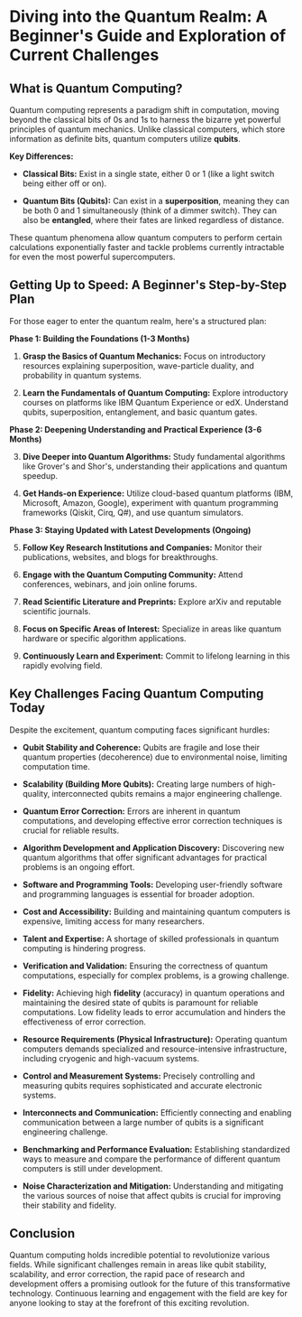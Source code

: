 # Diving into the Quantum Realm: A Beginner's Guide and Exploration of Current Challenges

## What is Quantum Computing?

Quantum computing represents a paradigm shift in computation, moving beyond the classical bits of 0s and 1s to harness the bizarre yet powerful principles of quantum mechanics. Unlike classical computers, which store information as definite bits, quantum computers utilize **qubits**.

**Key Differences:**

* **Classical Bits:** Exist in a single state, either 0 or 1 (like a light switch being either off or on).

* **Quantum Bits (Qubits):** Can exist in a **superposition**, meaning they can be both 0 and 1 simultaneously (think of a dimmer switch). They can also be **entangled**, where their fates are linked regardless of distance.

These quantum phenomena allow quantum computers to perform certain calculations exponentially faster and tackle problems currently intractable for even the most powerful supercomputers.

## Getting Up to Speed: A Beginner's Step-by-Step Plan

For those eager to enter the quantum realm, here's a structured plan:

**Phase 1: Building the Foundations (1-3 Months)**

1.  **Grasp the Basics of Quantum Mechanics:** Focus on introductory resources explaining superposition, wave-particle duality, and probability in quantum systems.

2.  **Learn the Fundamentals of Quantum Computing:** Explore introductory courses on platforms like IBM Quantum Experience or edX. Understand qubits, superposition, entanglement, and basic quantum gates.

**Phase 2: Deepening Understanding and Practical Experience (3-6 Months)**

3.  **Dive Deeper into Quantum Algorithms:** Study fundamental algorithms like Grover's and Shor's, understanding their applications and quantum speedup.

4.  **Get Hands-on Experience:** Utilize cloud-based quantum platforms (IBM, Microsoft, Amazon, Google), experiment with quantum programming frameworks (Qiskit, Cirq, Q#), and use quantum simulators.

**Phase 3: Staying Updated with Latest Developments (Ongoing)**

5.  **Follow Key Research Institutions and Companies:** Monitor their publications, websites, and blogs for breakthroughs.

6.  **Engage with the Quantum Computing Community:** Attend conferences, webinars, and join online forums.

7.  **Read Scientific Literature and Preprints:** Explore arXiv and reputable scientific journals.

8.  **Focus on Specific Areas of Interest:** Specialize in areas like quantum hardware or specific algorithm applications.

9.  **Continuously Learn and Experiment:** Commit to lifelong learning in this rapidly evolving field.

## Key Challenges Facing Quantum Computing Today

Despite the excitement, quantum computing faces significant hurdles:

* **Qubit Stability and Coherence:** Qubits are fragile and lose their quantum properties (decoherence) due to environmental noise, limiting computation time.

* **Scalability (Building More Qubits):** Creating large numbers of high-quality, interconnected qubits remains a major engineering challenge.

* **Quantum Error Correction:** Errors are inherent in quantum computations, and developing effective error correction techniques is crucial for reliable results.

* **Algorithm Development and Application Discovery:** Discovering new quantum algorithms that offer significant advantages for practical problems is an ongoing effort.

* **Software and Programming Tools:** Developing user-friendly software and programming languages is essential for broader adoption.

* **Cost and Accessibility:** Building and maintaining quantum computers is expensive, limiting access for many researchers.

* **Talent and Expertise:** A shortage of skilled professionals in quantum computing is hindering progress.

* **Verification and Validation:** Ensuring the correctness of quantum computations, especially for complex problems, is a growing challenge.

* **Fidelity:** Achieving high **fidelity** (accuracy) in quantum operations and maintaining the desired state of qubits is paramount for reliable computations. Low fidelity leads to error accumulation and hinders the effectiveness of error correction.

* **Resource Requirements (Physical Infrastructure):** Operating quantum computers demands specialized and resource-intensive infrastructure, including cryogenic and high-vacuum systems.

* **Control and Measurement Systems:** Precisely controlling and measuring qubits requires sophisticated and accurate electronic systems.

* **Interconnects and Communication:** Efficiently connecting and enabling communication between a large number of qubits is a significant engineering challenge.

* **Benchmarking and Performance Evaluation:** Establishing standardized ways to measure and compare the performance of different quantum computers is still under development.

* **Noise Characterization and Mitigation:** Understanding and mitigating the various sources of noise that affect qubits is crucial for improving their stability and fidelity.

## Conclusion

Quantum computing holds incredible potential to revolutionize various fields. While significant challenges remain in areas like qubit stability, scalability, and error correction, the rapid pace of research and development offers a promising outlook for the future of this transformative technology. Continuous learning and engagement with the field are key for anyone looking to stay at the forefront of this exciting revolution.